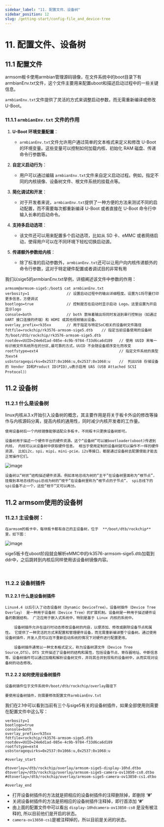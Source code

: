 ```yaml
---
sidebar_label: "11. 配置文件、设备树"
sidebar_position: 12
slug: /getting-start/config-file_and_device-tree
---
```


# 11. 配置文件、设备树

## 11.1 配置文件

armsom板卡使用armbian管理源码镜像，在文件系统中的boot目录下有armbianEnv.txt文件，这个文件主要用来配置uboot和描述启动过程中的一些关键信息。

​`armbianEnv.txt`​ 文件提供了灵活的方式来调整启动参数，而无需重新编译或修改 U-Boot。

### 11.1.1 `armbianEnv.txt`​ 文件的作用

1. **U-Boot 环境变量配置**：

    * ​`armbianEnv.txt`​ 文件允许用户通过简单的文本格式来定义和修改 U-Boot 的环境变量。这些变量可以控制如何加载内核、初始化 RAM 磁盘、传递命令行参数等。
2. **自定义启动行为**：

    * 用户可以通过编辑 `armbianEnv.txt`​ 文件来自定义启动过程。例如，指定不同的内核镜像、设备树文件、根文件系统的挂载点等。
3. **简化调试和开发**：

    * 对于开发者来说，`armbianEnv.txt`​ 提供了一种方便的方法来测试不同的启动配置，而不需要每次都重新编译 U-Boot 或者直接在 U-Boot 命令行中输入长串的启动命令。
4. **支持多启动选项**：

    * 该文件还可以用来配置多个启动选项，比如从 SD 卡、eMMC 或者网络启动，使得用户可以在不同环境下轻松切换启动源。
5. **传递额外参数给内核**：

    * 除了标准的启动参数外，`armbianEnv.txt`​ 还可以让用户向内核传递额外的命令行参数，这对于特定硬件配置或者调试目的非常有用

我们以sige5的armbianEnv.txt举例，详细阐述该文件中参数的作用：

```
armsom@armsom-sige5:/boot$ cat armbianEnv.txt
verbosity=1					// 设置启动过程中的输出详细程度。设置为1将尽量打印更多信息，方便调试
bootlogo=true				// 控制是否在启动时显示启动 Logo。这里设置为开启显示logo
console=both				// both 意味着输出将同时发送到串行控制台（如通过 UART 接口连接的终端）和 HDMI 或其他视频输出设备。
overlay_prefix=rk35xx		// 用于指定与特定SoC相关的设备树文件路径
fdtfile=rockchip/rk3576-armsom-sige5.dtb	// 指定当前设备使用的设备树为/boot/dtb/rockchip/rk3576-armsom-sige5.dtb
rootdev=UUID=24e6d1ad-085e-4c9b-9784-f33d6ca6d189	// 使用 UUID 来唯一标识根文件系统所在的分区,最可靠的方式，UUID 不会随设备顺序变化而改变
rootfstype=ext4										// 指定文件系统的类型为ext4
usbstoragequirks=0x2537:0x1066:u,0x2537:0x1068:u	//	列出USB 存储设备的 Vendor ID和Product ID(PID),u表示启用 UAS (USB Attached SCSI Protocol)）
```

## 11.2 设备树

### 11.2.1 什么是设备树

linux内核从3.x开始引入设备树的概念，其主要作用是将关于板卡外设的修改等操作与内核源码分离，提高内核的通用性，同时减少内核开发者的工作量。

    使用设备树后一个内核镜像能够适配众多板卡，不同板卡只更换设备树即可。

    设备树用于描述一个硬件平台的硬件资源。这个“设备树”可以被bootloader(uboot)传递到内核， 内核可以从设备树中获取硬件信息。 相当于使用定制的设备树就可以操作不一样的硬件资源， 比如i2c，spi，mipi，mini-pcie，i2s等接口，都是通过设备树去配置使能才能去正常操作它们。

​![image](/img/getting-started/image-20241211084630-md8ssvj.png)​

    设备树以“树状”结构描述硬件资源。例如本地总线为树的“主干”在设备树里面称为“根节点”， 挂载到本地总线的spi总线为树的“枝干”在设备树里称为“根节点的子节点”， spi总线下的spi设备不止一个，这些“枝干”又可以再分。

## 11.2 armsom使用的设备树

### 11.2.1  主设备树：

    在armsom的板卡中，每块板卡都有自己的主设备树，位于  **/boot/dtb/rockchip** 里，如下图：

​![image](/img/getting-started/image-20241211085831-p9qyx3r.png)​

sige5板卡在uboot阶段就会解析eMMC中的rk3576-armsom-sige5.dtb加载到ddr中，之后跳转到内核后同样使用该设备树镜像内容。

‍

### 11.2.2 设备树插件

#### 11.2.2.1 什么是设备树插件

    Linux4.4 以后引入了动态设备树（Dynamic DeviceTree）。设备树插件（Device Tree Overlay） 是一种用于设备树（Device Tree）的扩展机制。设备树是一种用于描述硬件设备的数据结构， 广泛应用于嵌入式系统中，特别是基于 Linux 内核的系统中。

        设备树插件允许在运行时动态修改设备树的内容，以便添加、修改或删除设备节点和属性。 它提供了一种灵活的方式来配置和管理硬件设备，而无需重新编译整个设备树。通过使用设备树插件，开发人员可以在不重新启动系统的情况下对硬件进行配置更改。

        设备树插件通常以一种文本格式定义，称为设备树源文件（Device Tree Source,DTS）。DTS 文件描述了设备树的结构和属性，包括设备节点、寄存器地址、中断信息等。设备树插件可以通过加载和解析设备树文件，并将其合并到现有的设备树中，从而实现对设备树的动态修改。

#### 11.2.2.2 如何使用设备树插件

    设备树插件位于文件系统中/boot/dtb/rockchip/overlay路径下

    要使用设备树插件，则需要修改配置文件armbianEnv.txt

我们在2.1中可以看到当前有三个与sige5有关的设备树插件，如果全部使用则需要在配置文件中这么写：

```
verbosity=1
bootlogo=true
console=both
overlay_prefix=rk35xx
fdtfile=rockchip/rk3576-armsom-sige5.dtb
rootdev=UUID=24e6d1ad-085e-4c9b-9784-f33d6ca6d189
rootfstype=ext4
usbstoragequirks=0x2537:0x1066:u,0x2537:0x1068:u

#overlay_start

dtoverlay=/dtb/rockchip/overlay/armsom-sige5-display-10hd.dtbo
dtoverlay=/dtb/rockchip/overlay/armsom-sige5-camera-ov13850-cs0.dtbo
#dtoverlay=/dtb/rockchip/overlay/armsom-sige5-camera-ov13850-cs1.dtbo

#overlay_end
```

* 打开设备树插件的方法就是把相应的设备树插件的注释删除掉，即删除  **‘#’**
* 关闭设备树插件的方法是把相应的设备树插件注释掉，即行首添加  **‘#’**
* 由上面的配置文件中可以看出 `display-10hd`​ `camera-ov13850-cs0`​ 是没有被注释的, 所以目前他们是开启的状态。
* ​`camera-ov13850-cs1`​ 是被注释掉的，所以目前是关闭的状态。
